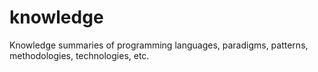 # knowledge
Knowledge summaries of programming languages, paradigms, patterns, methodologies, technologies, etc.
